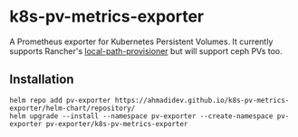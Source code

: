 # k8s-pv-metrics-exporter
A Prometheus exporter for Kubernetes Persistent Volumes. It currently supports Rancher's [local-path-provisioner](https://github.com/rancher/local-path-provisioner) but will support ceph PVs too.

## Installation
```console
helm repo add pv-exporter https://ahmadidev.github.io/k8s-pv-metrics-exporter/helm-chart/repository/
helm upgrade --install --namespace pv-exporter --create-namespace pv-exporter pv-exporter/k8s-pv-metrics-exporter
```